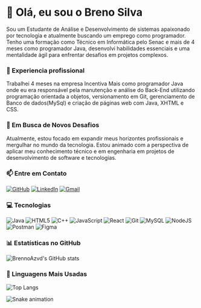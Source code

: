 # 👋 Olá, eu sou o Breno Silva
Sou um Estudante de Análise e Desenvolvimento de sistemas apaixonado por tecnologia e atualmente buscando um emprego como programador. Tenho uma formação como Técnico em Informática pelo Senac e mais de 4 meses como programador Java, desenvolvi habilidades essenciais e uma mentalidade ágil para enfrentar desafios em projetos complexos.

### 💼 Experiencia profissional
Trabalhei 4 meses na empresa Incentiva Mais como programador Java onde eu era responsável pela manutenção e análise do Back-End utilizando programação orientada a objetos,
versionamento em Git, gerenciamento de Banco de dados(MySql) e criação de páginas web com Java, XHTML e CSS.

### 🌱 Em Busca de Novos Desafios
Atualmente, estou focado em expandir meus horizontes profissionais e mergulhar no mundo da tecnologia. Estou animado com a perspectiva de aplicar meu conhecimento técnico e em engenharia em projetos de desenvolvimento de software e tecnologias.

### 📫 Entre em Contato
[![GitHub](https://img.shields.io/badge/GitHub-100000?style=for-the-badge&logo=github&logoColor=white)](https://github.com/breniru) 
[![LinkedIn](https://img.shields.io/badge/LinkedIn-0077B5?style=for-the-badge&logo=linkedin&logoColor=white)](https://www.linkedin.com/in/brenosilvasantos/)
[![Gmail](https://img.shields.io/badge/Gmail-FFFFFF?style=for-the-badge&logo=gmail&logoColor=red)](mailto:breno10sp14@gmail.com)

### 💻 Tecnologias
![Java](https://img.shields.io/badge/java-%23ED8B00.svg?style=for-the-badge&logo=openjdk&logoColor=white)
![HTML5](https://img.shields.io/badge/HTML5-E34F26?style=for-the-badge&logo=html5&logoColor=white)
![C++](https://img.shields.io/badge/C%2B%2B-00599C?style=for-the-badge&logo=c%2B%2B&logoColor=white) 
![JavaScript](https://img.shields.io/badge/JavaScript-F7DF1E?style=for-the-badge&logo=javascript&logoColor=black)
![React](https://img.shields.io/badge/React-20232A?style=for-the-badge&logo=react&logoColor=61DAFB)
![Git](https://img.shields.io/badge/GIT-E44C30?style=for-the-badge&logo=git&logoColor=white)
![MySQL](https://img.shields.io/badge/MySQL-00000F?style=for-the-badge&logo=mysql&logoColor=white)
![NodeJS](https://img.shields.io/badge/node.js-6DA55F?style=for-the-badge&logo=node.js&logoColor=white)
![Postman](https://img.shields.io/badge/Postman-FF6C37.svg?style=for-the-badge&logo=Postman&logoColor=white)
![Figma](https://img.shields.io/badge/Figma-696969?style=for-the-badge&logo=figma&logoColor=figma) 

### 📊 Estatísticas no GitHub

![BrennoAzvd's GitHub stats](https://github-readme-stats.vercel.app/api?username=breniru&show_icons=true&theme=dracula)

### 🚀 Linguagens Mais Usadas

![Top Langs](https://github-readme-stats.vercel.app/api/top-langs/?username=breniru&layout=compact)

![Snake animation](https://github.com/seu-usuário-aqui/seu-usuário-aqui/blob/output/github-contribution-grid-snake.svg)
